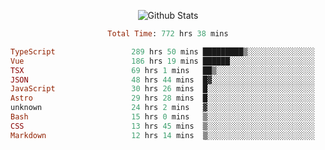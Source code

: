 <!DOCTYPE html>
<body>
<div align="center">
  
  ![Github Stats](https://github-readme-stats.vercel.app/api?username=verycrunchy&show_icons=true&theme=radical)

<!--START_SECTION:waka-->

```ruby
Total Time: 772 hrs 38 mins

TypeScript                 289 hrs 50 mins █████████▒░░░░░░░░░░░░░░░   37.52 %
Vue                        186 hrs 19 mins ██████░░░░░░░░░░░░░░░░░░░   24.12 %
TSX                        69 hrs 1 mins   ██▒░░░░░░░░░░░░░░░░░░░░░░   08.93 %
JSON                       48 hrs 44 mins  █▓░░░░░░░░░░░░░░░░░░░░░░░   06.31 %
JavaScript                 30 hrs 26 mins  █░░░░░░░░░░░░░░░░░░░░░░░░   03.94 %
Astro                      29 hrs 28 mins  █░░░░░░░░░░░░░░░░░░░░░░░░   03.82 %
unknown                    24 hrs 2 mins   ▓░░░░░░░░░░░░░░░░░░░░░░░░   03.11 %
Bash                       15 hrs 0 mins   ▒░░░░░░░░░░░░░░░░░░░░░░░░   01.94 %
CSS                        13 hrs 45 mins  ▒░░░░░░░░░░░░░░░░░░░░░░░░   01.78 %
Markdown                   12 hrs 14 mins  ▒░░░░░░░░░░░░░░░░░░░░░░░░   01.58 %
```

<!--END_SECTION:waka-->
</div>
</body>
</html>


